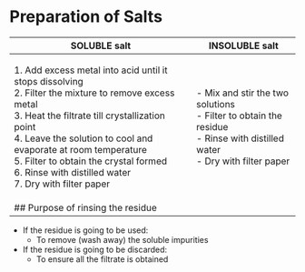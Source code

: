 # Preparation of Salts



| SOLUBLE salt                                                                                                                                                                                                                                                                                                                                | INSOLUBLE salt                                                                                                                       |
| ------------------------------------------------------------------------------------------------------------------------------------------------------------------------------------------------------------------------------------------------------------------------------------------------------------------------------------------- | ------------------------------------------------------------------------------------------------------------------------------------ |
| <p>1. Add excess metal into acid until it stops dissolving<br>2. Filter the mixture to remove excess metal<br>3. Heat the filtrate till crystallization point<br>4. Leave the solution to cool and evaporate at room temperature<br>5. Filter to obtain the crystal formed<br>6. Rinse with distilled water<br>7. Dry with filter paper</p> | <p>- Mix and stir the two solutions<br>- Filter to obtain the residue<br>- Rinse with distilled water<br>- Dry with filter paper</p> |
| ## Purpose of rinsing the residue                                                                                                                                                                                                                                                                                                           |                                                                                                                                      |

* If the residue is going to be used:
  * To remove (wash away) the soluble impurities
* If the residue is going to be discarded:
  * To ensure all the filtrate is obtained
